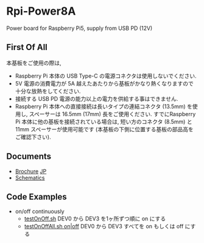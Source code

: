 # Rpi-Power8A
Power board for Raspberry Pi5, supply from USB PD (12V)

## First Of All
本基板をご使用の際は,
+ Raspberry Pi 本体の USB Type-C の電源コネクタは使用しないでください.
+ 5V 電源の消費電力が 5A 越えたあたりから基板がかなり熱くなりますので十分な放熱をしてください.
+ 接続する USB PD 電源の能力以上の電力を供給する事はできません.
+ Raspberry Pi 本体への直接接続は長いタイプの連結コネクタ (13.5mm) を使用し, スペーサーは 16.5mm (17mm) 長をご使用ください. すでにRaspberry Pi 本体に他の基板を接続されている場合は, 短い方のコネクタ (8.5mm) と 11mm スペーサーが使用可能です (本基板の下側に位置する基板の部品高をご確認下さい).


## Documents
+ [Brochure](docs/Rpi-Power8A-1.02.doc.pdf)    [JP](docs/Rpi-Power8A-1.02.doc.pdf)
+ [Schematics](sch/Rpi-Power8A-1.02.sch.pdf)
## Code Examples
+ on/off continuously
  - [testOnOff.sh](examples/testOnOff.sh) DEV0 から DEV3 を1ヶ所ずつ順に on にする
  - [testOnOffAll.sh on|off](examples/testOnOffAll.sh) DEV0 から DEV3 すべてを on もしくは off にする

